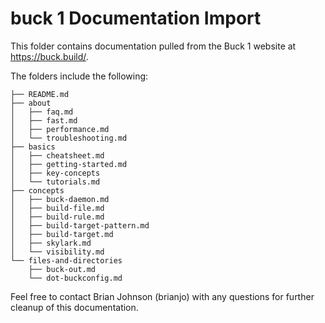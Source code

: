 # buck 1 Documentation Import

This folder contains documentation pulled from the Buck 1 website at
https://buck.build/.

The folders include the following:

```
├── README.md
├── about
│   ├── faq.md
│   ├── fast.md
│   ├── performance.md
│   └── troubleshooting.md
├── basics
│   ├── cheatsheet.md
│   ├── getting-started.md
│   ├── key-concepts
│   └── tutorials.md
├── concepts
│   ├── buck-daemon.md
│   ├── build-file.md
│   ├── build-rule.md
│   ├── build-target-pattern.md
│   ├── build-target.md
│   ├── skylark.md
│   └── visibility.md
└── files-and-directories
    ├── buck-out.md
    └── dot-buckconfig.md

```

Feel free to contact Brian Johnson (brianjo) with any questions for further
cleanup of this documentation.
